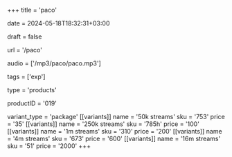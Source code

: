 +++
title = 'paco'

date = 2024-05-18T18:32:31+03:00

draft = false

url = '/paco'

audio = ['/mp3/paco/paco.mp3']

tags = ['exp']

type = 'products'

productID = '019'

variant_type = 'package'
[[variants]]
name = '50k streams'
sku = '753'
price = '35'
[[variants]]
name = '250k streams'
sku = '785h'
price = '100'
[[variants]]
name = '1m streams'
sku = '310'
price = '200'
[[variants]]
name = '4m streams'
sku = '673'
price = '600'
[[variants]]
name = '16m streams'
sku = '51'
price = '2000'
+++
